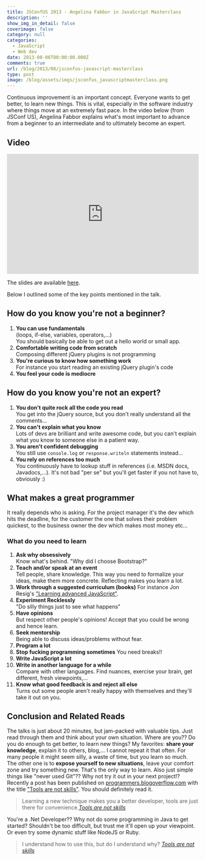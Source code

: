 ```yaml
---
title: JSConfUS 2013 - Angelina Fabbor in JavaScript Masterclass
description: ''
show_img_in_detail: false
coverimage: false
category: null
categories:
  - JavaScript
  - Web dev
date: 2013-08-06T00:00:00.000Z
comments: true
url: /blog/2013/08/jsconfus-javascript-masterclass
type: post
image: /blog/assets/imgs/jsconfus_javascriptmasterclass.png
---
```


Continuous improvement is an important concept. Everyone wants to get better, to learn new things. This is vital, especially in the software industry where things move at an extremely fast pace. In the video below (from JSConf US), Angelina Fabbor explains what's most important to advance from a beginner to an intermediate and to ultimately become an expert.

## Video

<p> </p>
<iframe width="100%" height="315" src="http://www.youtube.com/embed/v0TFmdO4ZP0" frameborder="0" allowfullscreen="allowfullscreen"> </iframe>


The slides are available [here](http://afabbro.github.io/jsconf2013/).

Below I outlined some of the key points mentioned in the talk.

## How do you know you're not a beginner?

1. **You can use fundamentals**  
   (loops, if-else, variables, operators,...)  
   You should basically be able to get out a hello world or small app.
1. **Comfortable writing code from scratch**  
   Composing different jQuery plugins is not programming
1. **You're curious to know how something work**  
   For instance you start reading an existing jQuery plugin's code
1. **You feel your code is mediocre**  


## How do you know you're not an expert?

1. **You don't quite rock all the code you read**  
   You get into the jQuery source, but you don't really understand all the comments...  
1. **You can't explain what you know**  
   Lots of devs are brilliant and write awesome code, but you can't explain what you know to someone else in a patient way.
1. **You aren't confident debugging**  
   You still use `console.log` or `response.writeln` statements instead...
1. **You rely on references too much**  
   You continuously have to lookup stuff in references (i.e. MSDN docs, Javadocs,...). It's not bad "per se" but you'll get faster if you not have to, obviously :)

## What makes a great programmer

It really depends who is asking. For the project manager it's the dev which hits the deadline, for the customer the one that solves their problem quickest, to the business owner the dev which makes most money etc...

### What do you need to learn

1. **Ask why obsessively**  
   Know what's behind. "Why did I choose Bootstrap?"
1. **Teach and/or speak at an event**  
   Tell people, share knowledge. This way you need to formalize your ideas, make them more concrete. Reflecting makes you learn a lot.
1. **Work through a suggested curriculum (books)**
   For instance Jon Resig's ["Learning advanced JavaScript"](http://ejohn.org/apps/learn/).
1. **Experiment Recklessly**  
   "Do silly things just to see what happens"
1. **Have opinions**  
   But respect other people's opinions! Accept that you could be wrong and hence learn.
1. **Seek mentorship**  
   Being able to discuss ideas/problems without fear.
1. **Program a lot**
1. **Stop fucking programming sometimes**
   You need breaks!!
1. **Write JavaScript a lot**
1. **Write in another language for a while**  
   Compare with other languages. Find nuances, exercise your brain, get different, fresh viewpoints,...
1. **Know what good feedback is and reject all else**  
   Turns out some people aren't really happy with themselves and they'll take it out on you.

## Conclusion and Related Reads

The talks is just about 20 minutes, but jam-packed with valuable tips. Just read through them and think about your own situation. Where are you?? Do you do enough to get better, to learn new things? My favorites: **share your knowledge**, explain it to others, blog,... I cannot repeat it that often. For many people it might seem silly, a waste of time, but you learn so much.  
The other one is to **expose yourself to new situations**, leave your comfort zone and try something new. That's the only way to learn. Also just simple things like "never used Git"?? Why not try it out in your next project!? Recently a post has been published on [programmers.blogoverflow.com](http://programmers.blogoverflow.com) with the title ["Tools are not skills"](http://programmers.blogoverflow.com/2013/07/tools-are-not-skills/). You should definitely read it.

> Learning a new technique makes you a better developer, tools are just there for convenience.<cite><a href="http://programmers.blogoverflow.com/2013/07/tools-are-not-skills/">Tools are not skills</a></cite>

You're a .Net Developer?? Why not do some programming in Java to get started? Shouldn't be too difficult, but trust me it'll open up your viewpoint. Or even try some dynamic stuff like NodeJS or Ruby.

> I understand how to use this, but do I understand why? <cite><a href="http://programmers.blogoverflow.com/2013/07/tools-are-not-skills/">Tools are not skills</a></cite>


